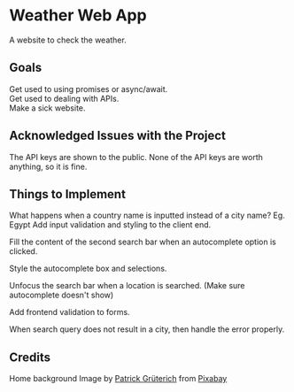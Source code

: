 # Weather Web App

A website to check the weather.

## Goals

Get used to using promises or async/await.  
Get used to dealing with APIs.  
Make a sick website.

## Acknowledged Issues with the Project

The API keys are shown to the public. None of the API keys are worth anything, so it is fine.

## Things to Implement

What happens when a country name is inputted instead of a city name? Eg. Egypt
Add input validation and styling to the client end.

Fill the content of the second search bar when an autocomplete option is clicked.

Style the autocomplete box and selections.

Unfocus the search bar when a location is searched. (Make sure autocomplete doesn't show)

Add frontend validation to forms.

When search query does not result in a city, then handle the error properly.

## Credits

Home background Image by <a href="https://pixabay.com/users/knipsling-8647595/?utm_source=link-attribution&utm_medium=referral&utm_campaign=image&utm_content=3820363">Patrick Grüterich</a> from <a href="https://pixabay.com//?utm_source=link-attribution&utm_medium=referral&utm_campaign=image&utm_content=3820363">Pixabay</a>
